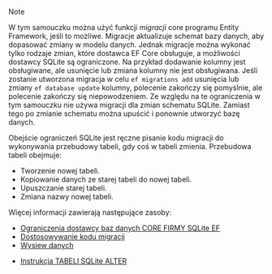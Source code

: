 
> [!NOTE]
> W tym samouczku można użyć funkcji *migracji* core programu Entity Framework, jeśli to możliwe. Migracje aktualizuje schemat bazy danych, aby dopasować zmiany w modelu danych. Jednak migracje można wykonać tylko rodzaje zmian, które dostawca EF Core obsługuje, a możliwości dostawcy SQLite są ograniczone. Na przykład dodawanie kolumny jest obsługiwane, ale usunięcie lub zmiana kolumny nie jest obsługiwana. Jeśli zostanie utworzona migracja w celu `ef migrations add` usunięcia lub zmiany `ef database update` kolumny, polecenie zakończy się pomyślnie, ale polecenie zakończy się niepowodzeniem. Ze względu na te ograniczenia w tym samouczku nie używa migracji dla zmian schematu SQLite. Zamiast tego po zmianie schematu można upuścić i ponownie utworzyć bazę danych.
>
>Obejście ograniczeń SQLite jest ręczne pisanie kodu migracji do wykonywania przebudowy tabeli, gdy coś w tabeli zmienia. Przebudowa tabeli obejmuje:
>
>* Tworzenie nowej tabeli.
>* Kopiowanie danych ze starej tabeli do nowej tabeli.
>* Upuszczanie starej tabeli.
>* Zmiana nazwy nowej tabeli.
>
>Więcej informacji zawierają następujące zasoby:
>
> * [Ograniczenia dostawcy baz danych CORE FIRMY SQLite EF](/ef/core/providers/sqlite/limitations)
> * [Dostosowywanie kodu migracji](/ef/core/managing-schemas/migrations/#customize-migration-code)
> * [Wysiew danych](/ef/core/modeling/data-seeding)
  * [Instrukcja TABELI SQLite ALTER](https://sqlite.org/lang_altertable.html)